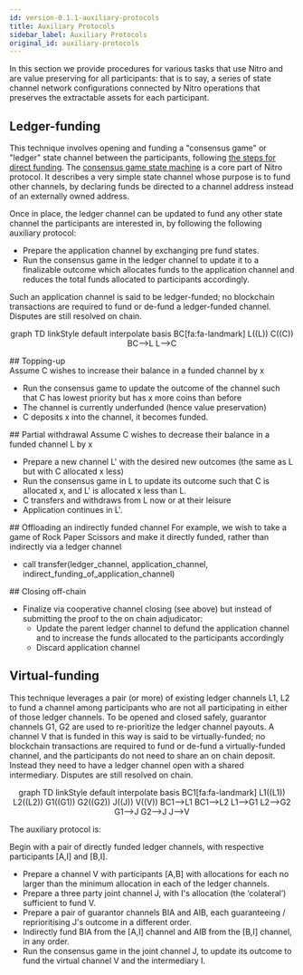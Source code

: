 ```yaml
---
id: version-0.1.1-auxiliary-protocols
title: Auxiliary Protocols
sidebar_label: Auxiliary Protocols
original_id: auxiliary-protocols
---
```


In this section we provide procedures for various tasks that use Nitro and are value preserving for all participants: that is to say, a series of state channel network configurations connected by Nitro operations that preserves the extractable assets for each participant.

## Ledger-funding

This technique involves opening and funding a "consensus game" or "ledger" state channel between the participants, following [the steps for direct funding](../state-channels/quick-start). The [consensus game state machine](../forcemove-and-nitro/consensus-app) is a core part of Nitro protocol. It describes a very simple state channel whose purpose is to fund other channels, by declaring funds be directed to a channel address instead of an externally owned address.

Once in place, the ledger channel can be updated to fund any other state channel the participants are interested in, by following the following auxiliary protocol:

- Prepare the application channel by exchanging pre fund states.
- Run the consensus game in the ledger channel to update it to a finalizable outcome which allocates funds to the application channel and reduces the total funds allocated to participants accordingly.

Such an application channel is said to be ledger-funded; no blockchain transactions are required to fund or de-fund a ledger-funded channel. Disputes are still resolved on chain.

<div class="mermaid" align="center">
graph TD
linkStyle default interpolate basis
BC[fa:fa-landmark]
L((L))
C((C))
BC-->L
L-->C
</div>

## Topping-up  
Assume C wishes to increase their balance in a funded channel by x

- Run the consensus game to update the outcome of the channel such that C has lowest priority but has x more coins than before
- The channel is currently underfunded \(hence value preservation\)
- C deposits x into the channel, it becomes funded.

## Partial withdrawal
Assume C wishes to decrease their balance in a funded channel L by x

- Prepare a new channel L' with the desired new outcomes \(the same as L but with C allocated x less\)
- Run the consensus game in L to update its outcome such that C is allocated x, and L' is allocated x less than L.
- C transfers and withdraws from L now or at their leisure
- Application continues in L'.

## Offloading an indirectly funded channel
For example, we wish to take a game of Rock Paper Scissors and make it directly funded, rather than indirectly via a ledger channel

- call transfer\(ledger_channel, application_channel, indirect_funding_of_application_channel\)

## Closing off-chain

- Finalize via cooperative channel closing \(see above\) but instead of submitting the proof to the on chain adjudicator:
  - Update the parent ledger channel to defund the application channel and to increase the funds allocated to the participants accordingly
  - Discard application channel

## Virtual-funding

This technique leverages a pair (or more) of existing ledger channels L1, L2 to fund a channel among participants who are not all participating in either of those ledger channels. To be opened and closed safely, guarantor channels G1, G2 are used to re-prioritize the ledger channel payouts. A channel V that is funded in this way is said to be virtually-funded; no blockchain transactions are required to fund or de-fund a virtually-funded channel, and the participants do not need to share an on chain deposit. Instead they need to have a ledger channel open with a shared intermediary. Disputes are still resolved on chain.

<div class="mermaid" align="center">
graph TD
linkStyle default interpolate basis
BC1[fa:fa-landmark]
L1((L1))
L2((L2))
G1((G1))
G2((G2))
J((J))
V((V))
BC1-->L1
BC1-->L2
L1-->G1
L2-->G2
G1-->J
G2-->J
J-->V
</div>

The auxiliary protocol is:

Begin with a pair of directly funded ledger channels, with respective participants \[A,I\] and \[B,I\].

- Prepare a channel V with participants \[A,B\] with allocations for each no larger than the minimum allocation in each of the ledger channels.
- Prepare a three party joint channel J, with I's allocation \(the ‘colateral’\) sufficient to fund V.
- Prepare a pair of guarantor channels BIA and AIB, each guaranteeing / reprioritising J's outcome in a different order.
- Indirectly fund BIA from the \[A,I\] channel and AIB from the \[B,I\] channel, in any order.
- Run the consensus game in the joint channel J, to update its outcome to fund the virtual channel V and the intermediary I.
